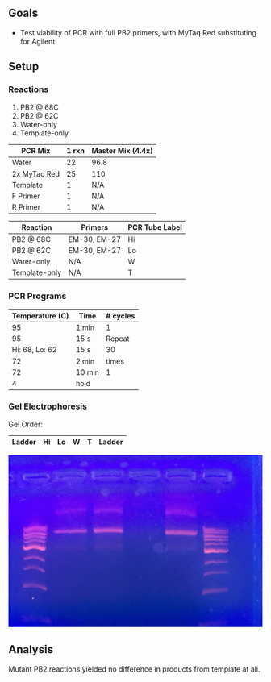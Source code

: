 ## Goals

- Test viability of PCR with full PB2 primers, with MyTaq Red substituting for Agilent

## Setup

### Reactions

1. PB2 @ 68C
1. PB2 @ 62C
1. Water-only
1. Template-only

| PCR Mix    | 1 rxn | Master Mix (4.4x) |
|------------|-------|-------------------|
| Water      | 22    | 96.8              |
| 2x MyTaq Red | 25    | 110               |
| Template   | 1     | N/A               |
| F Primer   | 1     | N/A               |
| R Primer   | 1     | N/A               |

| Reaction      | Primers      | PCR Tube Label |
|---------------|--------------|----------------|
| PB2 @ 68C    | EM-30, EM-27 | Hi             |
| PB2 @ 62C    | EM-30, EM-27 | Lo             |
| Water-only    | N/A          | W             |
| Template-only | N/A          | T             |

### PCR Programs

| Temperature (C)      | Time           | # cycles |
|----------------------|----------------|----------|
| 95                   | 1 min          | 1        |
| 95                   | 15 s           | Repeat   |
| Hi: 68, Lo: 62       | 15 s            | 30       |
| 72                   | 2 min          | times    |
| 72                   | 10 min         | 1        |
| 4                    | hold           |          |

### Gel Electrophoresis

Gel Order:

| Ladder | Hi | Lo | W | T | Ladder |
|--------|----|----|----|-----|--------|

![gel](./20160905-pb2_full.jpg)

## Analysis

Mutant PB2 reactions yielded no difference in products from template at all.
